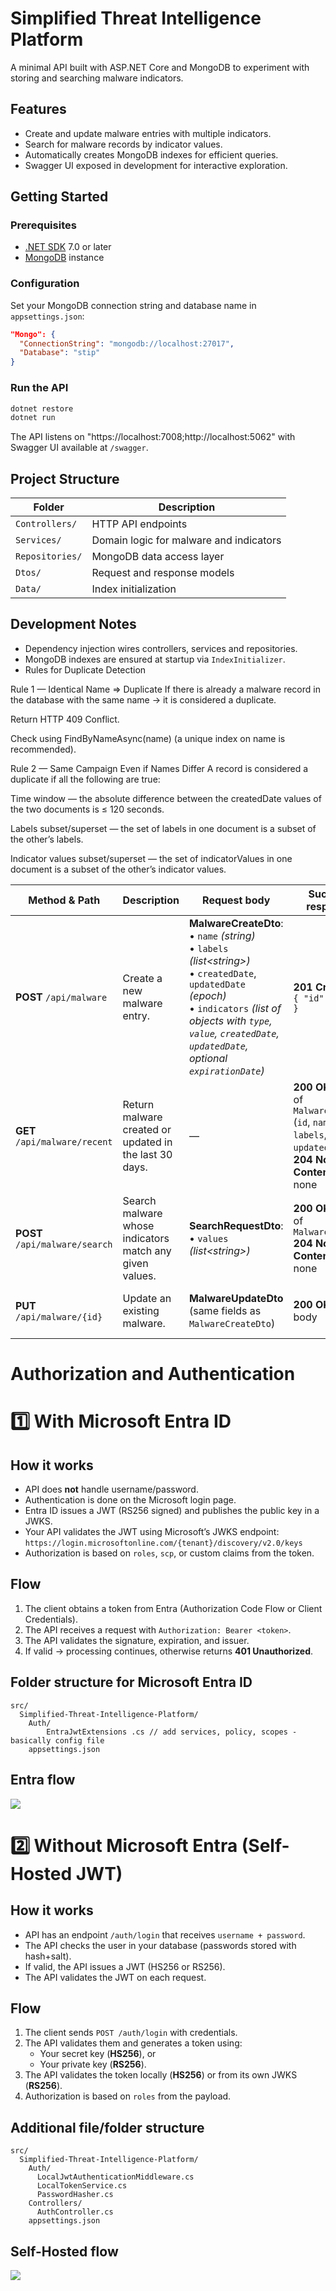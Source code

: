 ﻿# Simplified Threat Intelligence Platform

A minimal API built with ASP.NET Core and MongoDB to experiment with storing and searching malware indicators.

## Features
- Create and update malware entries with multiple indicators.
- Search for malware records by indicator values.
- Automatically creates MongoDB indexes for efficient queries.
- Swagger UI exposed in development for interactive exploration.

## Getting Started

### Prerequisites
- [.NET SDK](https://dotnet.microsoft.com/) 7.0 or later
- [MongoDB](https://www.mongodb.com/) instance

### Configuration
Set your MongoDB connection string and database name in `appsettings.json`:

```json
"Mongo": {
  "ConnectionString": "mongodb://localhost:27017",
  "Database": "stip"
}
```

### Run the API
```bash
dotnet restore
dotnet run
```
The API listens on "https://localhost:7008;http://localhost:5062" with Swagger UI available at `/swagger`.

## Project Structure
| Folder | Description |
| --- | --- |
| `Controllers/` | HTTP API endpoints |
| `Services/` | Domain logic for malware and indicators |
| `Repositories/` | MongoDB data access layer |
| `Dtos/` | Request and response models |
| `Data/` | Index initialization |

## Development Notes
- Dependency injection wires controllers, services and repositories.
- MongoDB indexes are ensured at startup via `IndexInitializer`.
- Rules for Duplicate Detection

Rule 1 — Identical Name ⇒ Duplicate
If there is already a malware record in the database with the same name → it is considered a duplicate.

Return HTTP 409 Conflict.

Check using FindByNameAsync(name) (a unique index on name is recommended).

Rule 2 — Same Campaign Even if Names Differ
A record is considered a duplicate if all the following are true:

Time window — the absolute difference between the createdDate values of the two documents is ≤ 120 seconds.

Labels subset/superset — the set of labels in one document is a subset of the other’s labels.

Indicator values subset/superset — the set of indicatorValues in one document is a subset of the other’s indicator values.

| Method & Path                  | Description                                             | Request body                                                                                                                                                                                                                                 | Success response                                                                                            | Error responses               |
| ------------------------------ | ------------------------------------------------------- | -------------------------------------------------------------------------------------------------------------------------------------------------------------------------------------------------------------------------------------------- | ----------------------------------------------------------------------------------------------------------- | ----------------------------- |
| **POST** `/api/malware`        | Create a new malware entry.                             | **MalwareCreateDto**:<br>• `name` *(string)*<br>• `labels` *(list\<string>)*<br>• `createdDate`, `updatedDate` *(epoch)*<br>• `indicators` *(list of objects with `type`, `value`, `createdDate`, `updatedDate`, optional `expirationDate`)* | **201 Created**<br>`{ "id": "<id>" }`                                                                       | **409 Conflict** on duplicate |
| **GET** `/api/malware/recent`  | Return malware created or updated in the last 30 days.  | —                                                                                                                                                                                                                                            | **200 OK** — list of `MalwareViewDto` (`id`, `name`, `labels`, `updatedDate`)<br>**204 No Content** if none | —                             |
| **POST** `/api/malware/search` | Search malware whose indicators match any given values. | **SearchRequestDto**:<br>• `values` *(list\<string>)*                                                                                                                                                                                        | **200 OK** — list of `MalwareViewDto`<br>**204 No Content** if none                                         | —                             |
| **PUT** `/api/malware/{id}`    | Update an existing malware.                             | **MalwareUpdateDto** (same fields as `MalwareCreateDto`)                                                                                                                                                                                     | **200 OK** — no body                                                                                        | **409 Conflict** on duplicate |

# Authorization and Authentication

# 1️⃣ With Microsoft Entra ID

## How it works

- API does **not** handle username/password.
- Authentication is done on the Microsoft login page.
- Entra ID issues a JWT (RS256 signed) and publishes the public key in a JWKS.
- Your API validates the JWT using Microsoft’s JWKS endpoint:  
  `https://login.microsoftonline.com/{tenant}/discovery/v2.0/keys`
- Authorization is based on `roles`, `scp`, or custom claims from the token.

## Flow

1. The client obtains a token from Entra (Authorization Code Flow or Client Credentials).
2. The API receives a request with `Authorization: Bearer <token>`.
3. The API validates the signature, expiration, and issuer.
4. If valid → processing continues, otherwise returns **401 Unauthorized**.


## Folder structure for Microsoft Entra ID

```plaintext
src/
  Simplified-Threat-Intelligence-Platform/
    Auth/
        EntraJwtExtensions .cs // add services, policy, scopes - basically config file
    appsettings.json
```

## Entra flow
[![](https://mermaid.ink/img/pako:eNplUmFr2zAQ_StCn1pwYsdOHFdsgS4pIysjhZYNRiCo8jkRsyVPkrOmIf99J3lZWeMv0unevffuzkcqdAmUUQu_OlACFpJvDW_WiuDHO6dV1zyD6eOWGyeFbLlyZF5LwIPb8-1qqRxgrdPm-hJ-p5zhHv1VCqOtrs5Py8Ul-PZh6aFPOwPcedraP61Vj-z1BrNZIGDkYfX4RGKNZndpvE-HSez0T1Afnk08Qz_KbdyhhY8ilG2EgRJPyWsbEFZoTPJWsjh2coCXeFhCxbva9XJBZYByvS4jaZKQI-FCgLWbIEVOF97QLyOf79CYZ2x4_ZsbiA0ITAfdW7SrjXzlTmrFyCfAvPmPtWdEordWv_FaltwBsXKruOsMkL3kZLVczOMv3-8fA_OVtLYDE-H6Sul3GhF4aSNiRXv9rqXg0heSmJQSR7EHc3jTfdf06p5caUPGSUZkRaSyXVXhyvxUwxSRnUZ0a2RJmTMdRLQB03Af0qNnXVO3gwbWlOH1PGS6Vicsw8X_0Lo5VxrdbXeUVbgmjLrWd_333_wHAVWCmetOOcqKwEDZkb5QNkrz4ThN88kkzW8m4yyfRvRAWTYd3oySdJRkSZEXo2R6iuhr0EyG00meFnmaZ-N8UhSj7PQHXDEChQ?type=png)](https://mermaid.live/edit#pako:eNplUmFr2zAQ_StCn1pwYsdOHFdsgS4pIysjhZYNRiCo8jkRsyVPkrOmIf99J3lZWeMv0unevffuzkcqdAmUUQu_OlACFpJvDW_WiuDHO6dV1zyD6eOWGyeFbLlyZF5LwIPb8-1qqRxgrdPm-hJ-p5zhHv1VCqOtrs5Py8Ul-PZh6aFPOwPcedraP61Vj-z1BrNZIGDkYfX4RGKNZndpvE-HSez0T1Afnk08Qz_KbdyhhY8ilG2EgRJPyWsbEFZoTPJWsjh2coCXeFhCxbva9XJBZYByvS4jaZKQI-FCgLWbIEVOF97QLyOf79CYZ2x4_ZsbiA0ITAfdW7SrjXzlTmrFyCfAvPmPtWdEordWv_FaltwBsXKruOsMkL3kZLVczOMv3-8fA_OVtLYDE-H6Sul3GhF4aSNiRXv9rqXg0heSmJQSR7EHc3jTfdf06p5caUPGSUZkRaSyXVXhyvxUwxSRnUZ0a2RJmTMdRLQB03Af0qNnXVO3gwbWlOH1PGS6Vicsw8X_0Lo5VxrdbXeUVbgmjLrWd_333_wHAVWCmetOOcqKwEDZkb5QNkrz4ThN88kkzW8m4yyfRvRAWTYd3oySdJRkSZEXo2R6iuhr0EyG00meFnmaZ-N8UhSj7PQHXDEChQ)

# 2️⃣ Without Microsoft Entra (Self-Hosted JWT)

## How it works

- API has an endpoint `/auth/login` that receives `username + password`.
- The API checks the user in your database (passwords stored with hash+salt).
- If valid, the API issues a JWT (HS256 or RS256).
- The API validates the JWT on each request.

## Flow

1. The client sends `POST /auth/login` with credentials.
2. The API validates them and generates a token using:
   - Your secret key (**HS256**), or
   - Your private key (**RS256**).
3. The API validates the token locally (**HS256**) or from its own JWKS (**RS256**).
4. Authorization is based on `roles` from the payload.

## Additional file/folder structure

```plaintext
src/
  Simplified-Threat-Intelligence-Platform/
    Auth/
      LocalJwtAuthenticationMiddleware.cs
      LocalTokenService.cs
      PasswordHasher.cs
    Controllers/
      AuthController.cs
    appsettings.json
```

## Self-Hosted flow

[![](https://mermaid.ink/img/pako:eNptU21v2jAQ_isnf5iClJIQINBo6xSg21hVFY1qkyYk5CYHsUrszC9dKeK_z06Aja75Yl_yvN3Z2ZFM5EgSovCXQZ7hhNG1pOWCg32o0YKb8gFlU1dUapaxinIN4w1Du1B13HlTrtFytZCt_-Gp0YUDp7MpeIEVLgItHpG_AZ2MHPBW8LUAL6vF1VuKVsni7guJVDvvTSMuUQkjM7SUhtTku7i6chkSmN3N7-GfBO8fZHC1g8ZoyXL_uFWYSdQ-qExU-BH2jZoTsVqTUQKfGM8PYHgHTyjZagsFVQV4o7HcVjpI5Vrw6BB-Mro4hTiwdo248oGpNNPsCc9sLLwJn0AUhhZNswyVWta5faiXpd5W-GGEVKL0AZ8rZgewZPyQ2-m9HsNsmsDnazeEigUl3fy23EBiZj_Xw3DeQrIXqpngCTTaZ96HjLPpqaHvdMNyqhEUW3OqjUTwvtymYxASvs3T4Ho8mafw9cfNvFV7eEzZrqnJ68wubNU677yO6TlG8IhbBWxlj3tblqgly1p_E7wa0t0NeNazF3Ydg3FlVit7ZeoDdQOxTOKTtWQ5SbQ06JMSZUldSXZOdUF0gSUuSGK3Oa6o2egFWfC9pdmL91OI8siUwqwLkqzoRtnKVG4Ahx_o9FYiz1GOheGaJJ2o1iDJjjy7Km73oiju96P4st_rxgOfbEnSHbQvO2HUCbvhMB52wsHeJy-1a9ge9ONoGEdxtxf3h8NOd_8HH7w2ZA?type=png)](https://mermaid.live/edit#pako:eNptU21v2jAQ_isnf5iClJIQINBo6xSg21hVFY1qkyYk5CYHsUrszC9dKeK_z06Aja75Yl_yvN3Z2ZFM5EgSovCXQZ7hhNG1pOWCg32o0YKb8gFlU1dUapaxinIN4w1Du1B13HlTrtFytZCt_-Gp0YUDp7MpeIEVLgItHpG_AZ2MHPBW8LUAL6vF1VuKVsni7guJVDvvTSMuUQkjM7SUhtTku7i6chkSmN3N7-GfBO8fZHC1g8ZoyXL_uFWYSdQ-qExU-BH2jZoTsVqTUQKfGM8PYHgHTyjZagsFVQV4o7HcVjpI5Vrw6BB-Mro4hTiwdo248oGpNNPsCc9sLLwJn0AUhhZNswyVWta5faiXpd5W-GGEVKL0AZ8rZgewZPyQ2-m9HsNsmsDnazeEigUl3fy23EBiZj_Xw3DeQrIXqpngCTTaZ96HjLPpqaHvdMNyqhEUW3OqjUTwvtymYxASvs3T4Ho8mafw9cfNvFV7eEzZrqnJ68wubNU677yO6TlG8IhbBWxlj3tblqgly1p_E7wa0t0NeNazF3Ydg3FlVit7ZeoDdQOxTOKTtWQ5SbQ06JMSZUldSXZOdUF0gSUuSGK3Oa6o2egFWfC9pdmL91OI8siUwqwLkqzoRtnKVG4Ahx_o9FYiz1GOheGaJJ2o1iDJjjy7Km73oiju96P4st_rxgOfbEnSHbQvO2HUCbvhMB52wsHeJy-1a9ge9ONoGEdxtxf3h8NOd_8HH7w2ZA)
